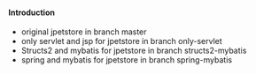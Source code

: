 #### Introduction
- original jpetstore in branch master
- only servlet and jsp for jpetstore in branch only-servlet
- Structs2 and mybatis for jpetstore in branch structs2-mybatis
- spring and mybatis for jpetstore in branch spring-mybatis
